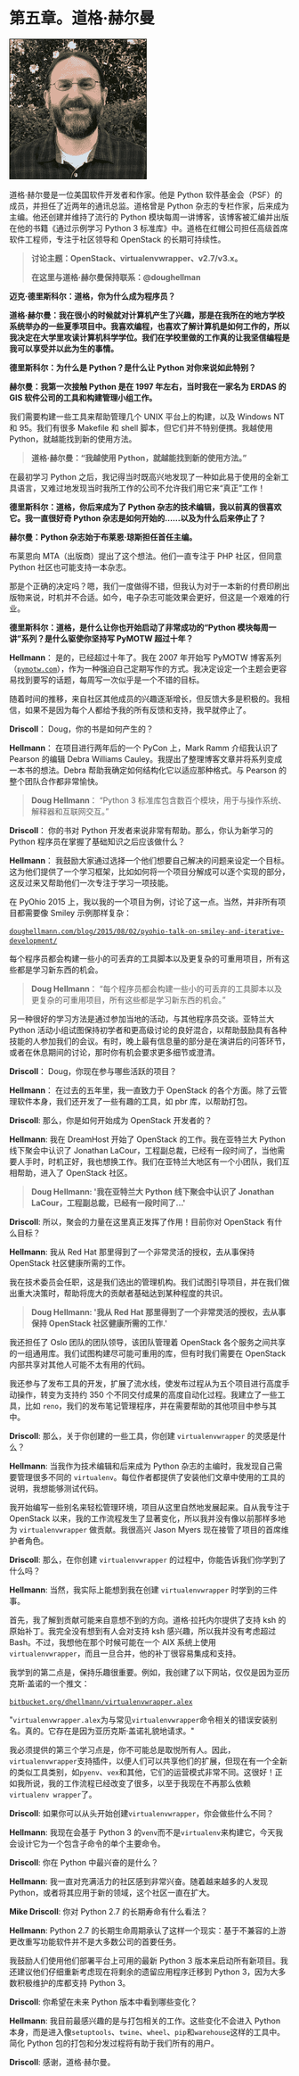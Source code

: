# 第五章。道格·赫尔曼

![道格·赫尔曼](img/B08180_17_01.jpg)

道格·赫尔曼是一位美国软件开发者和作家。他是 Python 软件基金会（PSF）的成员，并担任了近两年的通讯总监。道格曾是 Python 杂志的专栏作家，后来成为主编。他还创建并维持了流行的 Python 模块每周一讲博客，该博客被汇编并出版在他的书籍《通过示例学习 Python 3 标准库》中。道格在红帽公司担任高级首席软件工程师，专注于社区领导和 OpenStack 的长期可持续性。

> **讨论主题：OpenStack、virtualenvwrapper、v2.7/v3.x。**
> 
> **在这里与道格·赫尔曼保持联系：@doughellman**

**迈克·德里斯科尔：道格，你为什么成为程序员？**

**道格·赫尔曼：我在很小的时候就对计算机产生了兴趣，那是在我所在的地方学校系统举办的一些夏季项目中。我喜欢编程，也喜欢了解计算机是如何工作的，所以我决定在大学里攻读计算机科学学位。我们在学校里做的工作真的让我坚信编程是我可以享受并以此为生的事情。**

**德里斯科尔：为什么是 Python？是什么让 Python 对你来说如此特别？**

**赫尔曼：我第一次接触 Python 是在 1997 年左右，当时我在一家名为 ERDAS 的 GIS 软件公司的工具和构建管理小组工作。**

我们需要构建一些工具来帮助管理几个 UNIX 平台上的构建，以及 Windows NT 和 95。我们有很多 Makefile 和 shell 脚本，但它们并不特别便携。我越使用 Python，就越能找到新的使用方法。

> **道格·赫尔曼：“我越使用 Python，就越能找到新的使用方法。”**

在最初学习 Python 之后，我记得当时既高兴地发现了一种如此易于使用的全新工具语言，又难过地发现当时我所工作的公司不允许我们用它来“真正”工作！

**德里斯科尔：道格，你后来成为了 Python 杂志的技术编辑，我以前真的很喜欢它。我一直很好奇 Python 杂志是如何开始的……以及为什么后来停止了？**

**赫尔曼：Python 杂志始于布莱恩·琼斯担任首任主编。**

布莱恩向 MTA（出版商）提出了这个想法。他们一直专注于 PHP 社区，但同意 Python 社区也可能支持一本杂志。

那是个正确的决定吗？嗯，我们一度做得不错，但我认为对于一本新的付费印刷出版物来说，时机并不合适。如今，电子杂志可能效果会更好，但这是一个艰难的行业。

**德里斯科尔：道格，是什么让你也开始启动了非常成功的“Python 模块每周一讲”系列？是什么驱使你坚持写 PyMOTW 超过十年？**

**Hellmann**： 是的，已经超过十年了。我在 2007 年开始写 PyMOTW 博客系列（[`pymotw.com`](https://pymotw.com)），作为一种强迫自己定期写作的方式。我决定设定一个主题会更容易找到要写的话题，每周写一次似乎是一个不错的目标。

随着时间的推移，来自社区其他成员的兴趣逐渐增长，但反馈大多是积极的。我相信，如果不是因为每个人都给予我的所有反馈和支持，我早就停止了。

**Driscoll**： Doug，你的书是如何产生的？

**Hellmann**： 在项目进行两年后的一个 PyCon 上，Mark Ramm 介绍我认识了 Pearson 的编辑 Debra Williams Cauley。我提出了整理博客文章并将系列变成一本书的想法。Debra 帮助我确定如何结构化它以适应那种格式。与 Pearson 的整个团队合作都非常愉快。

> **Doug Hellmann**： “Python 3 标准库包含数百个模块，用于与操作系统、解释器和互联网交互。”

**Driscoll**： 你的书对 Python 开发者来说非常有帮助。那么，你认为新学习的 Python 程序员在掌握了基础知识之后应该做什么？

**Hellmann**： 我鼓励大家通过选择一个他们想要自己解决的问题来设定一个目标。这为他们提供了一个学习框架，比如如何将一个项目分解成可以逐个实现的部分，这反过来又帮助他们一次专注于学习一项技能。

在 PyOhio 2015 上，我以我的一个项目为例，讨论了这一点。当然，并非所有项目都需要像 Smiley 示例那样复杂：

[`doughellmann.com/blog/2015/08/02/pyohio-talk-on-smiley-and-iterative-development/`](https://doughellmann.com/blog/2015/08/02/pyohio-talk-on-smiley-and-iterative-development/)

每个程序员都会构建一些小的可丢弃的工具脚本以及更复杂的可重用项目，所有这些都是学习新东西的机会。

> **Doug Hellmann**： “每个程序员都会构建一些小的可丢弃的工具脚本以及更复杂的可重用项目，所有这些都是学习新东西的机会。”

另一种很好的学习方法是通过参加当地的活动，与其他程序员交谈。亚特兰大 Python 活动小组试图保持初学者和更高级讨论的良好混合，以帮助鼓励具有各种技能的人参加我们的会议。有时，晚上最有信息量的部分是在演讲后的问答环节，或者在休息期间的讨论，那时你有机会要求更多细节或澄清。

**Driscoll**： Doug，你现在参与哪些活跃的项目？

**Hellmann**： 在过去的五年里，我一直致力于 OpenStack 的各个方面。除了云管理软件本身，我们还开发了一些有趣的工具，如 pbr 库，以帮助打包。

**Driscoll**: 那么，你是如何开始成为 OpenStack 开发者的？

**Hellmann**: 我在 DreamHost 开始了 OpenStack 的工作。我在亚特兰大 Python 线下聚会中认识了 Jonathan LaCour，工程副总裁，已经有一段时间了，当他需要人手时，时机正好，我也想换工作。我们在亚特兰大地区有一个小团队，我们互相帮助，进入了 OpenStack 社区。

> **Doug Hellmann: '我在亚特兰大 Python 线下聚会中认识了 Jonathan LaCour，工程副总裁，已经有一段时间了...'**

**Driscoll**: 所以，聚会的力量在这里真正发挥了作用！目前你对 OpenStack 有什么目标？

**Hellmann**: 我从 Red Hat 那里得到了一个非常灵活的授权，去从事保持 OpenStack 社区健康所需的工作。

我在技术委员会任职，这是我们选出的管理机构。我们试图引导项目，并在我们做出重大决策时，帮助将庞大的贡献者基础达到某种程度的共识。

> **Doug Hellmann: '我从 Red Hat 那里得到了一个非常灵活的授权，去从事保持 OpenStack 社区健康所需的工作.'**

我还担任了 Oslo 团队的团队领导，该团队管理着 OpenStack 各个服务之间共享的一组通用库。我们试图构建尽可能可重用的库，但有时我们需要在 OpenStack 内部共享对其他人可能不太有用的代码。

我还参与了发布工具的开发，扩展了流水线，使发布过程从为五个项目进行高度手动操作，转变为支持约 350 个不同交付成果的高度自动化过程。我建立了一些工具，比如 `reno`，我们的发布笔记管理程序，并在需要帮助的其他项目中参与其中。

**Driscoll**: 那么，关于你创建的一些工具，你创建 `virtualenvwrapper` 的灵感是什么？

**Hellmann**: 当我作为技术编辑和后来成为 Python 杂志的主编时，我发现自己需要管理很多不同的 `virtualenv`。每位作者都提供了安装他们文章中使用的工具的说明，我想能够测试代码。

我开始编写一些别名来轻松管理环境，项目从这里自然地发展起来。自从我专注于 OpenStack 以来，我的工作流程发生了显著变化，所以我并没有像以前那样多地为 `virtualenvwrapper` 做贡献。我很高兴 Jason Myers 现在接管了项目的首席维护者角色。

**Driscoll**: 那么，在你创建 `virtualenvwrapper` 的过程中，你能告诉我们你学到了什么吗？

**Hellmann**: 当然，我实际上能想到我在创建 `virtualenvwrapper` 时学到的三件事。

首先，我了解到贡献可能来自意想不到的方向。道格·拉托内尔提供了支持 ksh 的原始补丁。我完全没有想到有人会对支持 ksh 感兴趣，所以我并没有考虑超过 Bash。不过，我想他在那个时候可能在一个 AIX 系统上使用`virtualenvwrapper`，而且一旦合并，他的补丁很容易集成和支持。

我学到的第二点是，保持乐趣很重要。例如，我创建了以下网站，仅仅是因为亚历克斯·盖诺的一个推文：

[`bitbucket.org/dhellmann/virtualenvwrapper.alex`](https://bitbucket.org/dhellmann/virtualenvwrapper.alex)

"`virtualenvwrapper.alex`为与常见`virtualenvwrapper`命令相关的错误安装别名。真的。它存在是因为亚历克斯·盖诺礼貌地请求。"

我必须提供的第三个学习点是，你不可能总是取悦所有人。因此，`virtualenvwrapper`支持插件，以便人们可以共享他们的扩展，但现在有一个全新的类似工具类别，如`pyenv`、`vex`和其他，它们的运营模式非常不同。这很好！正如我所说，我的工作流程已经改变了很多，以至于我现在不再那么依赖`virtualenv wrapper`了。

**Driscoll**: 如果你可以从头开始创建`virtualenvwrapper`，你会做些什么不同？

**Hellmann**: 我现在会基于 Python 3 的`venv`而不是`virtualenv`来构建它，今天我会设计它为一个包含子命令的单个主要命令。

**Driscoll**: 你在 Python 中最兴奋的是什么？

**Hellmann**: 我一直对充满活力的社区感到非常兴奋。随着越来越多的人发现 Python，或者将其应用于新的领域，这个社区一直在扩大。

**Mike Driscoll**: 你对 Python 2.7 的长期寿命有什么看法？

**Hellmann**: Python 2.7 的长期生命周期承认了这样一个现实：基于不兼容的上游更改重写功能软件并不是大多数公司的首要任务。

我鼓励人们使用他们部署平台上可用的最新 Python 3 版本来启动所有新项目。我还建议他们仔细重新考虑现在将剩余的遗留应用程序迁移到 Python 3，因为大多数积极维护的库都支持 Python 3。

**Driscoll**: 你希望在未来 Python 版本中看到哪些变化？

**Hellmann**: 我目前最感兴趣的是与打包相关的工作。这些变化不会进入 Python 本身，而是进入像`setuptools`、`twine`、`wheel`、`pip`和`warehouse`这样的工具中。简化 Python 包的打包和分发过程将有助于我们所有的用户。

**Driscoll**: 感谢，道格·赫尔曼。
